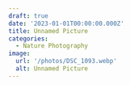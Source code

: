```yaml
---
draft: true
date: '2023-01-01T00:00:00.000Z'
title: Unnamed Picture
categories:
  - Nature Photography
image:
  url: '/photos/DSC_1093.webp'
  alt: Unnamed Picture
---
```


